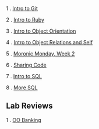 1 . [Intro to Git](https://www.youtube.com/watch?v=bK7i-BMJcM0&feature=youtu.be)

2 . [Intro to Ruby](https://www.youtube.com/watch?v=_BmEuwgHsGI&feature=youtu.be)

3 . [Intro to Object Orientation](https://www.youtube.com/watch?v=bBtFLt8nBng&feature=youtu.be)

4 . [Intro to Object Relations and Self](https://www.youtube.com/watch?v=Vrj1opkvTs8&feature=youtu.be)

5 . [Moronic Monday, Week 2](https://www.youtube.com/watch?v=Gd_s7CwW2MA&feature=youtu.be)

6 . [Sharing Code](http://youtu.be/A9_ZEgEeG-8)

7 . [Intro to SQL](https://www.youtube.com/watch?v=oUqFqhsQLPk)

8 . [More SQL](https://www.youtube.com/watch?v=gpwbDUhxFG4)


## Lab Reviews

1 . [OO Banking](https://www.youtube.com/watch?v=DHKBrGklJSA&feature=youtu.be)

